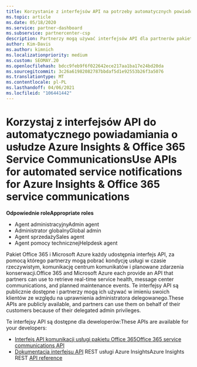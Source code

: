 ```yaml
---
title: Korzystanie z interfejsów API na potrzeby automatycznych powiadomień dotyczących usług
ms.topic: article
ms.date: 05/18/2020
ms.service: partner-dashboard
ms.subservice: partnercenter-csp
description: Partnerzy mogą używać interfejsów API dla partnerów pakietu Office 365 i Microsoft Azure, aby uzyskać informacje o kondycji usługi w czasie rzeczywistym, komunikacji centrum komunikatów i planowanych zdarzeniach konserwacji.
author: Kim-Davis
ms.author: kimnich
ms.localizationpriority: medium
ms.custom: SEOMAY.20
ms.openlocfilehash: bdcc9feb9f6f022642ece217aa1ba17e24bd20da
ms.sourcegitcommit: 3c26a61982082787bbdaf5d1e92553b26f3a5076
ms.translationtype: MT
ms.contentlocale: pl-PL
ms.lasthandoff: 04/06/2021
ms.locfileid: "106441442"
---
```

# <a name="use-apis-for-automated-service-notifications-for-azure-insights--office-365-service-communications"></a><span data-ttu-id="9e232-103">Korzystaj z interfejsów API do automatycznego powiadamiania o usłudze Azure Insights & Office 365 Service Communications</span><span class="sxs-lookup"><span data-stu-id="9e232-103">Use APIs for automated service notifications for Azure Insights & Office 365 service communications</span></span>

<span data-ttu-id="9e232-104">**Odpowiednie role**</span><span class="sxs-lookup"><span data-stu-id="9e232-104">**Appropriate roles**</span></span>

- <span data-ttu-id="9e232-105">Agent administracyjny</span><span class="sxs-lookup"><span data-stu-id="9e232-105">Admin agent</span></span>
- <span data-ttu-id="9e232-106">Administrator globalny</span><span class="sxs-lookup"><span data-stu-id="9e232-106">Global admin</span></span>
- <span data-ttu-id="9e232-107">Agent sprzedaży</span><span class="sxs-lookup"><span data-stu-id="9e232-107">Sales agent</span></span>
- <span data-ttu-id="9e232-108">Agent pomocy technicznej</span><span class="sxs-lookup"><span data-stu-id="9e232-108">Helpdesk agent</span></span>

<span data-ttu-id="9e232-109">Pakiet Office 365 i Microsoft Azure każdy udostępnia interfejs API, za pomocą którego partnerzy mogą pobrać kondycję usługi w czasie rzeczywistym, komunikację centrum komunikatów i planowane zdarzenia konserwacji.</span><span class="sxs-lookup"><span data-stu-id="9e232-109">Office 365 and Microsoft Azure each provide an API that partners can use to retrieve real-time service health, message center communications, and planned maintenance events.</span></span> <span data-ttu-id="9e232-110">Te interfejsy API są publicznie dostępne i partnerzy mogą ich używać w imieniu swoich klientów ze względu na uprawnienia administratora delegowanego.</span><span class="sxs-lookup"><span data-stu-id="9e232-110">These APIs are publicly available, and partners can use them on behalf of their customers because of their delegated admin privileges.</span></span>

<span data-ttu-id="9e232-111">Te interfejsy API są dostępne dla deweloperów:</span><span class="sxs-lookup"><span data-stu-id="9e232-111">These APIs are available for your developers:</span></span>

- [<span data-ttu-id="9e232-112">Interfejs API komunikacji usługi pakietu Office 365</span><span class="sxs-lookup"><span data-stu-id="9e232-112">Office 365 service communications API</span></span>](/office/office-365-management-api/office-365-service-communications-api-reference)
- <span data-ttu-id="9e232-113">[Dokumentacja interfejsu API](/rest/api/monitor/) REST usługi Azure Insights</span><span class="sxs-lookup"><span data-stu-id="9e232-113">Azure Insights REST [API reference](/rest/api/monitor/)</span></span>

 

 
